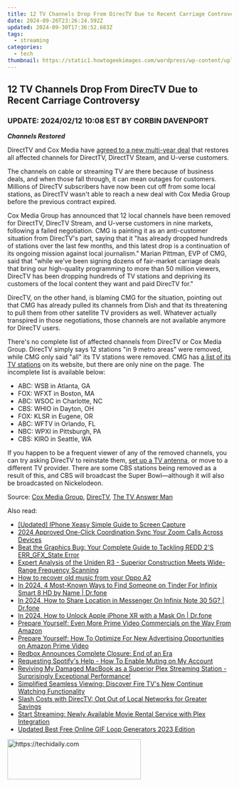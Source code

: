 ```yaml
---
title: 12 TV Channels Drop From DirecTV Due to Recent Carriage Controversy
date: 2024-09-26T23:26:24.592Z
updated: 2024-09-30T17:36:52.683Z
tags:
  - streaming
categories:
  - tech
thumbnail: https://static1.howtogeekimages.com/wordpress/wp-content/uploads/2023/12/directv.jpg
---
```


## 12 TV Channels Drop From DirecTV Due to Recent Carriage Controversy

###  UPDATE: 2024/02/12 10:08 EST BY CORBIN DAVENPORT

**_Channels Restored_** 

 DirectTV and Cox Media have [agreed to a new multi-year deal](https://www.directv.com/insider/cox-agreement/) that restores all affected channels for DirectTV, DirectTV Steam, and U-verse customers.

 The channels on cable or streaming TV are there because of business deals, and when those fall through, it can mean outages for customers. Millions of DirecTV subscribers have now been cut off from some local stations, as DirectTV wasn't able to reach a new deal with Cox Media Group before the previous contract expired.

 Cox Media Group has announced that 12 local channels have been removed for DirectTV, DirecTV Stream, and U-verse customers in nine markets, following a failed negotiation. CMG is painting it as an anti-customer situation from DirecTV's part, saying that it "has already dropped hundreds of stations over the last few months, and this latest drop is a continuation of its ongoing mission against local journalism." Marian Pittman, EVP of CMG, said that "while we’ve been signing dozens of fair-market carriage deals that bring our high-quality programming to more than 50 million viewers, DirecTV has been dropping hundreds of TV stations and depriving its customers of the local content they want and paid DirecTV for."

 DirecTV, on the other hand, is blaming CMG for the situation, pointing out that CMG has already pulled its channels from Dish and that its threatening to pull them from other satellite TV providers as well. Whatever actually transpired in those negotiations, those channels are not available anymore for DirecTV users.

 There's no complete list of affected channels from DirecTV or Cox Media Group. DirecTV simply says 12 stations "in 9 metro areas" were removed, while CMG only said "all" its TV stations were removed. CMG has [a list of its TV stations](https://www.cmg.com/brands/) on its website, but there are only nine on the page. The incomplete list is available below:

* ABC: WSB in Atlanta, GA
* FOX: WFXT in Boston, MA
* ABC: WSOC in Charlotte, NC
* CBS: WHIO in Dayton, OH
* FOX: KLSR in Eugene, OR
* ABC: WFTV in Orlando, FL
* NBC: WPXI in Pittsburgh, PA
* CBS: KIRO in Seattle, WA

 If you happen to be a frequent viewer of any of the removed channels, you can try asking DirecTV to reinstate them, [set up a TV antenna](https://sound-issues.techidaily.com/how-to-fix-a-non-functioning-steelseries-arctis-pro-microphone-complete-solution/), or move to a different TV provider. There are some CBS stations being removed as a result of this, and CBS will broadcast the Super Bowl—although it will also be broadcasted on Nickelodeon.

 Source: [Cox Media Group](https://www.globenewswire.com/news-release/2024/02/03/2823101/0/en/DIRECTV-Once-Again-Drops-Local-TV-Stations-Cutting-Off-Access-to-Cox-Media-Group-Stations-for-Millions-of-Consumers.html), [DirecTV](https://www.directv.com/insider/cox-media-dispute/), [The TV Answer Man](https://tvanswerman.com/2024/02/03/directv-loses-cox-media-stations-in-carriage-fight/)

<ins class="adsbygoogle"
     style="display:block"
     data-ad-format="autorelaxed"
     data-ad-client="ca-pub-7571918770474297"
     data-ad-slot="1223367746"></ins>

<ins class="adsbygoogle"
     style="display:block"
     data-ad-client="ca-pub-7571918770474297"
     data-ad-slot="8358498916"
     data-ad-format="auto"
     data-full-width-responsive="true"></ins>

<span class="atpl-alsoreadstyle">Also read:</span>
<div><ul>
<li><a href="https://screen-sharing-recording.techidaily.com/updated-iphone-xeasy-simple-guide-to-screen-capture/"><u>[Updated] IPhone Xeasy Simple Guide to Screen Capture</u></a></li>
<li><a href="https://on-screen-recording.techidaily.com/2024-approved-one-click-coordination-sync-your-zoom-calls-across-devices/"><u>2024 Approved One-Click Coordination Sync Your Zoom Calls Across Devices</u></a></li>
<li><a href="https://win-able.techidaily.com/beat-the-graphics-bug-your-complete-guide-to-tackling-redd-2s-errgfxstate-error/"><u>Beat the Graphics Bug: Your Complete Guide to Tackling REDD 2'S ERR_GFX_State Error</u></a></li>
<li><a href="https://buynow-marvelous.techidaily.com/expert-analysis-of-the-uniden-r3-superior-construction-meets-wide-range-frequency-scanning/"><u>Expert Analysis of the Uniden R3 - Superior Construction Meets Wide-Range Frequency Scanning</u></a></li>
<li><a href="https://blog-min.techidaily.com/how-to-recover-old-music-from-your-oppo-a2-by-fonelab-android-recover-music/"><u>How to recover old music from your Oppo A2</u></a></li>
<li><a href="https://review-topics.techidaily.com/in-2024-4-most-known-ways-to-find-someone-on-tinder-for-infinix-smart-8-hd-by-name-drfone-by-drfone-virtual-android/"><u>In 2024, 4 Most-Known Ways to Find Someone on Tinder For Infinix Smart 8 HD by Name | Dr.fone</u></a></li>
<li><a href="https://review-topics.techidaily.com/in-2024-how-to-share-location-in-messenger-on-infinix-note-30-5g-drfone-by-drfone-virtual-android/"><u>In 2024, How to Share Location in Messenger On Infinix Note 30 5G? | Dr.fone</u></a></li>
<li><a href="https://iphone-unlock.techidaily.com/in-2024-how-to-unlock-apple-iphone-xr-with-a-mask-on-drfone-by-drfone-ios/"><u>In 2024, How to Unlock Apple iPhone XR with a Mask On | Dr.fone</u></a></li>
<li><a href="https://media-tips.techidaily.com/prepare-yourself-even-more-prime-video-commercials-on-the-way-from-amazon/"><u>Prepare Yourself: Even More Prime Video Commercials on the Way From Amazon</u></a></li>
<li><a href="https://media-tips.techidaily.com/prepare-yourself-how-to-optimize-for-new-advertising-opportunities-on-amazon-prime-video/"><u>Prepare Yourself: How To Optimize For New Advertising Opportunities on Amazon Prime Video</u></a></li>
<li><a href="https://media-tips.techidaily.com/redbox-announces-complete-closure-end-of-an-era/"><u>Redbox Announces Complete Closure: End of an Era</u></a></li>
<li><a href="https://media-tips.techidaily.com/requesting-spotifys-help-how-to-enable-muting-on-my-account/"><u>Requesting Spotify's Help - How To Enable Muting on My Account</u></a></li>
<li><a href="https://media-tips.techidaily.com/reviving-my-damaged-macbook-as-a-superior-plex-streaming-station-surprisingly-exceptional-performance/"><u>Reviving My Damaged MacBook as a Superior Plex Streaming Station - Surprisingly Exceptional Performance!</u></a></li>
<li><a href="https://media-tips.techidaily.com/simplified-seamless-viewing-discover-fire-tvs-new-continue-watching-functionality/"><u>Simplified Seamless Viewing: Discover Fire TV's New Continue Watching Functionality</u></a></li>
<li><a href="https://media-tips.techidaily.com/slash-costs-with-directv-opt-out-of-local-networks-for-greater-savings/"><u>Slash Costs with DirecTV: Opt Out of Local Networks for Greater Savings</u></a></li>
<li><a href="https://media-tips.techidaily.com/start-streaming-newly-available-movie-rental-service-with-plex-integration/"><u>Start Streaming: Newly Available Movie Rental Service with Plex Integration</u></a></li>
<li><a href="https://smart-video-creator.techidaily.com/updated-best-free-online-gif-loop-generators-2023-edition/"><u>Updated Best Free Online GIF Loop Generators 2023 Edition</u></a></li>
</ul></div>

<!-- affiliate ads begin -->
<a href="https://aligracehair.sjv.io/c/5597632/1896541/19272" target="_top" id="1896541">
  <img src="//a.impactradius-go.com/display-ad/19272-1896541" border="0" alt="https://techidaily.com" width="300" height="90"/>
</a>
<img height="0" width="0" src="https://aligracehair.sjv.io/i/5597632/1896541/19272" style="position:absolute;visibility:hidden;" border="0" />
<!-- affiliate ads end -->


